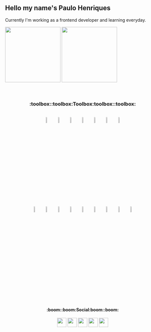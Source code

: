 <div>
  <h2>Hello my name's Paulo Henriques</h2>

   <p>Currently I'm working as a frontend developer and learning everyday.</p>

  
  <a href="https://github.com/sqirum" style="text-decoration:none;">
  <img height="180em" src="https://github-readme-stats.vercel.app/api?username=sqirum&show_icons=true&theme=dracula&include_all_commits=true&count_private=true">
  <img height="180em" src="https://github-readme-stats.vercel.app/api/top-langs/?username=sqirum&layout=compact&langs_count=7&theme=dracula">
  </a>
</div>

<br>
<br>

<h3 align="center">:toolbox::toolbox:Toolbox:toolbox::toolbox:</h3>
<br>
<div align="center">
<img src="https://cdn.jsdelivr.net/gh/devicons/devicon/icons/html5/html5-original-wordmark.svg" width="7%" style="display:inline-block;" align="center"/>
<img src="https://cdn.jsdelivr.net/gh/devicons/devicon/icons/css3/css3-original-wordmark.svg" width="7%" style="display:inline-block;" align="center"/>
<img src="https://cdn.jsdelivr.net/gh/devicons/devicon/icons/sass/sass-original.svg" width="7%" style="display:inline-block;" align="center"/>
<img src="https://cdn.jsdelivr.net/gh/devicons/devicon/icons/javascript/javascript-original.svg" width="7%" style="display:inline-block;" align="center"/>
<img src="https://cdn.jsdelivr.net/gh/devicons/devicon/icons/jquery/jquery-original-wordmark.svg" width="7%" style="display:inline-block;" align="center"/>
<img src="https://cdn.jsdelivr.net/gh/devicons/devicon/icons/typescript/typescript-original.svg" width="7%" style="display:inline-block;" align="center"/>
<img src="https://cdn.jsdelivr.net/gh/devicons/devicon/icons/wordpress/wordpress-original.svg" width="7%" style="display:inline-block;" align="center"/>
</div>

<br>

<div align="center"">
<img src="https://cdn.jsdelivr.net/gh/devicons/devicon/icons/git/git-original-wordmark.svg" width="7%" style="display:inline-block;" align="center"/>
<img src="https://cdn.jsdelivr.net/gh/devicons/devicon/icons/bootstrap/bootstrap-plain-wordmark.svg" width="7%" style="display:inline-block;" align="center"/>
<img src="https://cdn.jsdelivr.net/gh/devicons/devicon/icons/gulp/gulp-plain.svg" width="7%" style="display:inline-block;" align="center" />
<img src="https://cdn.jsdelivr.net/gh/devicons/devicon/icons/docker/docker-original-wordmark.svg" width="7%" style="display:inline-block;" align="center"/>
<img src="https://cdn.jsdelivr.net/gh/devicons/devicon/icons/nodejs/nodejs-original-wordmark.svg" width="7%" style="display:inline-block;" align="center"/>
<img src="https://cdn.jsdelivr.net/gh/devicons/devicon/icons/bitbucket/bitbucket-original-wordmark.svg" width="7%" style="display:inline-block;" align="center"/>
<img src="https://cdn.jsdelivr.net/gh/devicons/devicon/icons/xd/xd-line.svg" width="7%" style="display:inline-block;" align="center"/>                                <img src="https://cdn.jsdelivr.net/gh/devicons/devicon/icons/photoshop/photoshop-line.svg" width="7%" style="display:inline-block;" align="center" />
<img src="https://cdn.jsdelivr.net/gh/devicons/devicon/icons/sketch/sketch-original.svg" width="7%" style="display:inline-block;" align="center"/>
</div>
                                                                                                                                                
<br>
<br>
                                                                                                                                                
<h4 align="center">:boom::boom:Social:boom::boom:</h4>
                                
<div align="center">                                                                                                                                                
<a href="https://www.linkedin.com/in/paulo-lucas-henriques/" target="_blank"><img src="https://cdn-icons-png.flaticon.com/128/174/174857.png" width="30px" align="center" /></a>
<a href="#" target="_blank"><img src="https://cdn-icons-png.flaticon.com/128/174/174866.png" width="30px" align="center" /></a>
<a href="https://github.com/sqirum" target="_blank"><img src="https://cdn-icons.flaticon.com/png/512/3291/premium/3291695.png?token=exp=1635202538~hmac=847826d98bc86bf50c14f4b41df6d102" width="30px" align="center" /></a>
<a href="#" target="_blank"><img src="https://cdn-icons-png.flaticon.com/128/2111/2111628.png" width="30px" align="center" /></a>
<a href="#" target="_blank"><img src="https://cdn-icons.flaticon.com/png/128/3536/premium/3536424.png?token=exp=1634472796~hmac=35420bff5948bda088ec33792cbb748f" width="30px" align="center" /></a>
</div>
<!-- Icons from: 
https://www.flaticon.com/br/packs/social-media-logos-2
-->
